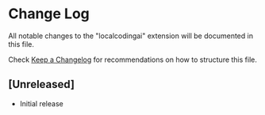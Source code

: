 # Change Log

All notable changes to the "localcodingai" extension will be documented in this file.

Check [Keep a Changelog](http://keepachangelog.com/) for recommendations on how to structure this file.

## [Unreleased]

- Initial release